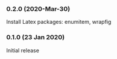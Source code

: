 ### 0.2.0 (2020-Mar-30)

Install Latex packages: enumitem, wrapfig

### 0.1.0 (23 Jan 2020)

Initial release
